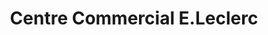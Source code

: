 ---
title: "Centre Commercial E.Leclerc"
url: /franconville/centre-commercial-e-leclerc/
shop: supermarché
---
